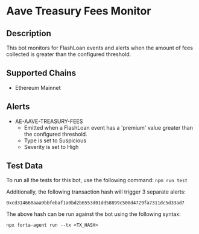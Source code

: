 # Aave Treasury Fees Monitor

## Description

This bot monitors for FlashLoan events and alerts when the amount of fees collected is greater than the configured threshold.

## Supported Chains

- Ethereum Mainnet

## Alerts

<!-- -->
- AE-AAVE-TREASURY-FEES
  - Emitted when a FlashLoan event has a 'premium' value greater than the configured threshold.
  - Type is set to Suspicious
  - Severity is set to High

## Test Data

To run all the tests for this bot, use the following command: `npm run test`

Additionally, the following transaction hash will trigger 3 separate alerts:

```
0xcd314668aaa9bbfebaf1a0bd2b6553d01dd58899c508d4729fa7311dc5d33ad7
```

The above hash can be run against the bot using the following syntax:

```
npx forta-agent run --tx <TX_HASH>
```
